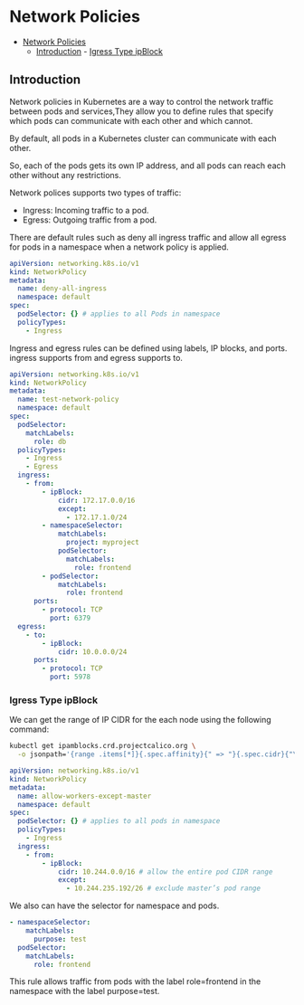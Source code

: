 # Network Policies

<!--toc:start-->

- [Network Policies](#network-policies)
  - [Introduction](#introduction) - [Igress Type ipBlock](#igress-type-ipblock)
  <!--toc:end-->

## Introduction

Network policies in Kubernetes are a way to control the network traffic between
pods and services,They allow you to define rules that specify which pods can
communicate with each other and which cannot.

By default, all pods in a Kubernetes cluster can communicate with each other.

So, each of the pods gets its own IP address, and all pods can reach each other
without any restrictions.

Network polices supports two types of traffic:

- Ingress: Incoming traffic to a pod.
- Egress: Outgoing traffic from a pod.

There are default rules such as deny all ingress traffic and allow all egress
for pods in a namespace when a network policy is applied.

```yaml
apiVersion: networking.k8s.io/v1
kind: NetworkPolicy
metadata:
  name: deny-all-ingress
  namespace: default
spec:
  podSelector: {} # applies to all Pods in namespace
  policyTypes:
    - Ingress
```

Ingress and egress rules can be defined using labels, IP blocks, and ports.
ingress supports from and egress supports to.

```yaml
apiVersion: networking.k8s.io/v1
kind: NetworkPolicy
metadata:
  name: test-network-policy
  namespace: default
spec:
  podSelector:
    matchLabels:
      role: db
  policyTypes:
    - Ingress
    - Egress
  ingress:
    - from:
        - ipBlock:
            cidr: 172.17.0.0/16
            except:
              - 172.17.1.0/24
        - namespaceSelector:
            matchLabels:
              project: myproject
            podSelector:
              matchLabels:
                role: frontend
        - podSelector:
            matchLabels:
              role: frontend
      ports:
        - protocol: TCP
          port: 6379
  egress:
    - to:
        - ipBlock:
            cidr: 10.0.0.0/24
      ports:
        - protocol: TCP
          port: 5978
```

### Igress Type ipBlock

We can get the range of IP CIDR for the each node using the following command:

```bash
kubectl get ipamblocks.crd.projectcalico.org \
  -o jsonpath='{range .items[*]}{.spec.affinity}{" => "}{.spec.cidr}{"\n"}{end}'

```

```yaml
apiVersion: networking.k8s.io/v1
kind: NetworkPolicy
metadata:
  name: allow-workers-except-master
  namespace: default
spec:
  podSelector: {} # applies to all pods in namespace
  policyTypes:
    - Ingress
  ingress:
    - from:
        - ipBlock:
            cidr: 10.244.0.0/16 # allow the entire pod CIDR range
            except:
              - 10.244.235.192/26 # exclude master’s pod range
```

We also can have the selector for namespace and pods.

```yaml
- namespaceSelector:
    matchLabels:
      purpose: test
  podSelector:
    matchLabels:
      role: frontend
```

This rule allows traffic from pods with the label role=frontend in
the namespace with the label purpose=test.

